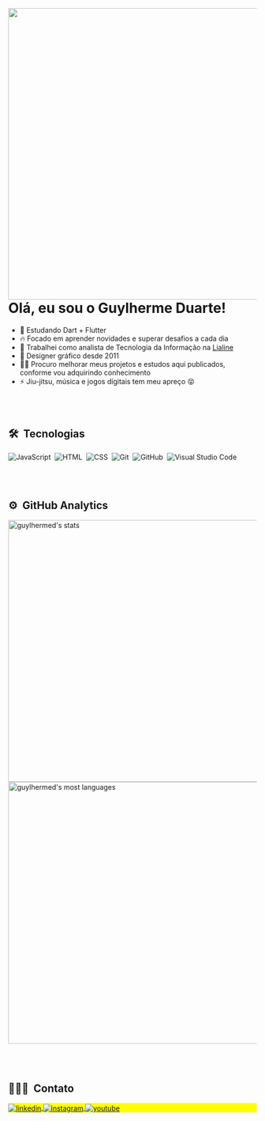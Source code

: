 <img align="right" height="590em" src="https://raw.githubusercontent.com/gist/guylhermed/86e84ef28424b6eb5fb04be128171b9f/raw/a91e82064fdc8a3f60e8b21dc7a3fb804cbae790/githubcard.svg"/>
<h1 align="left">Olá, eu sou o Guylherme Duarte!</h1>

- 🌱 Estudando Dart + Flutter
- 🔥 Focado em aprender novidades e superar desafios a cada dia
- 🔭 Trabalhei como analista de Tecnologia da Informação na [Lialine](https://br.linkedin.com/company/lia-line-cal%C3%A7ados)
- 🎨 Designer gráfico desde 2011
- 👨‍💻 Procuro melhorar meus projetos e estudos aqui publicados, conforme vou adquirindo conhecimento
- ⚡ Jiu-jitsu, música e jogos digitais tem meu apreço 😝

<br><br>

## 🛠 &nbsp;Tecnologias

![JavaScript](https://img.shields.io/badge/-JavaScript-05122A?style=flat&logo=javascript)&nbsp;
![HTML](https://img.shields.io/badge/-HTML-05122A?style=flat&logo=HTML5)&nbsp;
![CSS](https://img.shields.io/badge/-CSS-05122A?style=flat&logo=CSS3&logoColor=1572B6)&nbsp;
![Git](https://img.shields.io/badge/-Git-05122A?style=flat&logo=git)&nbsp;
![GitHub](https://img.shields.io/badge/-GitHub-05122A?style=flat&logo=github)&nbsp;
![Visual Studio Code](https://img.shields.io/badge/-Visual%20Studio%20Code-05122A?style=flat&logo=visual-studio-code&logoColor=007ACC)&nbsp;

<br><br>

## ⚙️ &nbsp;GitHub Analytics

<p align="left">
<img width="530em" src="https://github-readme-stats.vercel.app/api?username=guylhermed&show_icons=true&theme=vision-friendly-dark" alt="guylhermed's stats"/>
<img width="530em" src="https://github-readme-stats.vercel.app/api/top-langs/?username=guylhermed&layout=compact&theme=vision-friendly-dark" alt="guylhermed's most languages"/>
</p>

<br><br>

## 👨🏽‍🦲 &nbsp;Contato

<p align="left" style="background:yellow">
<a href="https://linkedin.com/in/guylhermed" target="_blank">
  <img align="center" src="https://img.shields.io/badge/-guylhermed-05122A?style=flat&logo=linkedin" alt="linkedin"/>
</a>
<a href="https://instagram.com/guylhermed" target="_blank">
 <img align="center" src="https://img.shields.io/badge/-guylhermed-05122A?style=flat&logo=instagram" alt="instagram"/>
</a>
<a href="https://www.behance.net/guylhermed" target="_blank">
 <img align="center" src="https://img.shields.io/badge/-guylhermed-05122A?style=flat&logo=behance" alt="youtube"/>
</a>
</p>
